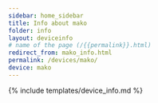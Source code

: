```yaml
---
sidebar: home_sidebar
title: Info about mako
folder: info
layout: deviceinfo
# name of the page (/{{permalink}}.html)
redirect_from: mako_info.html
permalink: /devices/mako/
device: mako
---
```

{% include templates/device_info.md %}
